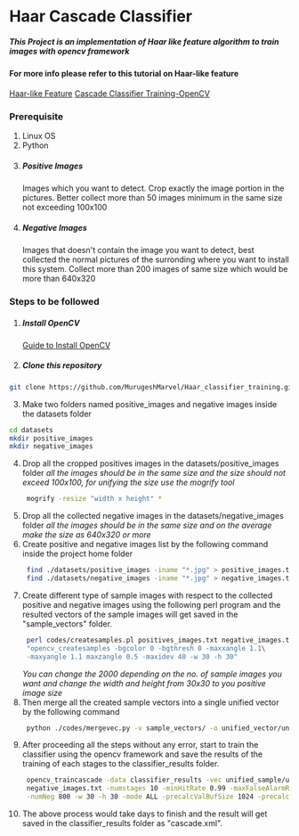 # Haar Cascade Classifier
##### This Project is an implementation of Haar like feature algorithm to train images with opencv framework
#### For more info please refer to this tutorial on Haar-like feature
[Haar-like Feature](https://singhgaganpreet.wordpress.com/tag/explaining-haar-cascade)
[Cascade Classifier Training-OpenCV](http://docs.opencv.org/2.4.13.2/doc/user_guide/ug_traincascade.html)
### Prerequisite
1. Linux OS
2. Python
3. ##### Positive Images
   Images which you want to detect. Crop exactly the image portion in the pictures. Better collect more than 50 images minimum in the same size not exceeding 100x100</p></H5></li>
4. ##### Negative Images
   Images that doesn't contain the image you want to detect, best collected the normal pictures of the surronding where you want to install this system. Collect more than 200 images of same size which would be more than 640x320

### Steps to be followed
1. ##### Install OpenCV
   [Guide to Install OpenCV](http://docs.opencv.org/2.4/doc/tutorials/introduction/linux_install/linux_install.html)
2. ##### Clone this repository
```bash
git clone https://github.com/MurugeshMarvel/Haar_classifier_training.git
```
3. Make two folders named positive_images and negative images inside the datasets folder
```bash
cd datasets
mkdir positive_images
mkdir negative_images
```
4. Drop all the cropped positives images in the datasets/positive_images folder
   *all the images should be in the same size and the size should not exceed 100x100, for unifying*
   *the size use the mogrify tool*
   ```bash
	mogrify -resize "width x height" *
   ```
5. Drop all the collected negative images in the datasets/negative_images folder
   *all the images should be in the same size and on the average make the size as 640x320 or more*
6. Create positive and negative images list by the following command inside the project home folder
   ```bash
   	find ./datasets/positive_images -iname "*.jpg" > positive_images.txt
	find ./datasets/negative_images -iname "*.jpg" > negative_images.txt
   ```
7. Create different type of sample images with respect to the collected positive and negative images
   using the following perl program and the resulted vectors of the sample images will get saved in
   the "sample_vectors" folder.
   ```bash
	perl codes/createsamples.pl positives_images.txt negative_images.txt samples 2000\
	"opencv_createsamples -bgcolor 0 -bgthresh 0 -maxxangle 1.1\
	-maxyangle 1.1 maxzangle 0.5 -maxidev 40 -w 30 -h 30"
   ```
   *You can change the 2000 depending on the no. of sample images you want and change the width and*
   *height from 30x30 to you positive image size*
8. Then merge all the created sample vectors into a single unified vector by the following command
   ```bash
	python ./codes/mergevec.py -v sample_vectors/ -o unified_vector/unified_sample.vec
   ```
9. After proceeding all the steps without any error, start to train the classifier using the opencv   	 framework and save the results of the training of each stages to the classifier_results folder.
   ```bash
	opencv_traincascade -data classifier_results -vec unified_sample/unified_sample.vec -bg\
	negative_images.txt -numstages 10 -minHitRate 0.99 -maxFalseAlarmRate 0.5 -numPos 1500\
	-numNeg 800 -w 30 -h 30 -mode ALL -precalcValBufSize 1024 -precalcIdxBufSize 1024
   ```
10. The above process would take days to finish and the result will get saved in the                 	classifier_results folder as "cascade.xml".

